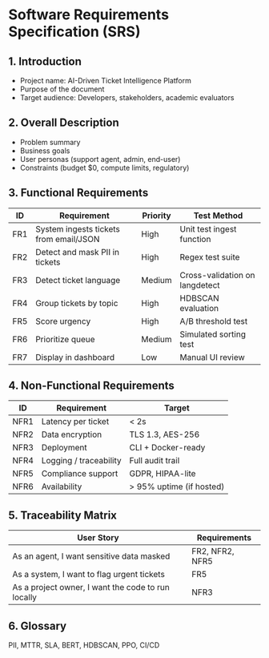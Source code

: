 # Software Requirements Specification (SRS)
## 1. Introduction
- Project name: AI-Driven Ticket Intelligence Platform
- Purpose of the document
- Target audience: Developers, stakeholders, academic evaluators

## 2. Overall Description
- Problem summary
- Business goals
- User personas (support agent, admin, end-user)
- Constraints (budget $0, compute limits, regulatory)

## 3. Functional Requirements
| ID | Requirement | Priority | Test Method |
|----|-------------|----------|-------------|
| FR1 | System ingests tickets from email/JSON | High | Unit test ingest function |
| FR2 | Detect and mask PII in tickets | High | Regex test suite |
| FR3 | Detect ticket language | Medium | Cross-validation on langdetect |
| FR4 | Group tickets by topic | High | HDBSCAN evaluation |
| FR5 | Score urgency | High | A/B threshold test |
| FR6 | Prioritize queue | Medium | Simulated sorting test |
| FR7 | Display in dashboard | Low | Manual UI review |

## 4. Non-Functional Requirements
| ID | Requirement | Target |
|----|-------------|--------|
| NFR1 | Latency per ticket | < 2s |
| NFR2 | Data encryption | TLS 1.3, AES-256 |
| NFR3 | Deployment | CLI + Docker-ready |
| NFR4 | Logging / traceability | Full audit trail |
| NFR5 | Compliance support | GDPR, HIPAA-lite |
| NFR6 | Availability | > 95% uptime (if hosted) |

## 5. Traceability Matrix
| User Story | Requirements |
|------------|--------------|
| As an agent, I want sensitive data masked | FR2, NFR2, NFR5 |
| As a system, I want to flag urgent tickets | FR5 |
| As a project owner, I want the code to run locally | NFR3 |

## 6. Glossary
PII, MTTR, SLA, BERT, HDBSCAN, PPO, CI/CD
